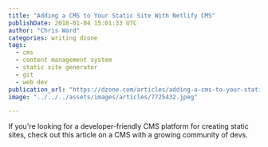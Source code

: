 ```yaml
---
title: "Adding a CMS to Your Static Site With Netlify CMS"
publishDate: 2018-01-04 15:01:33 UTC
author: "Chris Ward"
categories: writing dzone
tags:
  - cms
  - content management system
  - static site generator
  - git
  - web dev
publication_url: "https://dzone.com/articles/adding-a-cms-to-your-static-site-with-netlify-cms"
image: "../../../assets/images/articles/7725432.jpeg"

---
```

If you're looking for a developer-friendly CMS platform for creating static sites, check out this article on a CMS with a growing community of devs.

